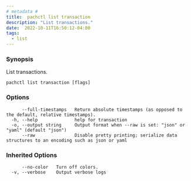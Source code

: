 ```yaml
---
# metadata # 
title:  pachctl list transaction
description: "List transactions."
date:  2022-10-11T16:50:12-04:00
tags:
  - list
---
```


### Synopsis

List transactions.

```
pachctl list transaction [flags]
```

### Options

```
      --full-timestamps   Return absolute timestamps (as opposed to the default, relative timestamps).
  -h, --help              help for transaction
  -o, --output string     Output format when --raw is set: "json" or "yaml" (default "json")
      --raw               Disable pretty printing; serialize data structures to an encoding such as json or yaml
```

### Inherited Options

```
      --no-color   Turn off colors.
  -v, --verbose    Output verbose logs
```

